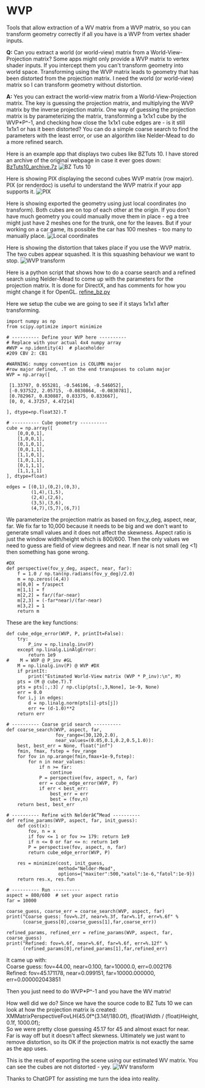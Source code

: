 # WVP
Tools that allow extraction of a WV matrix from a WVP matrix, so you can transform geometry correctly if all you have is a WVP from vertex shader inputs.

__Q:__ Can you extract a world (or world-view) matrix from a World-View-Projection matrix? Some apps might only provide a WVP matrix to vertex shader inputs. If you intercept them you can't transform geometry into world space. Transforming using the WVP matrix leads to geometry that has been distorted from the projection matrix. I need the world (or world-view) matrix so I can transform geometry without distortion.

__A:__ Yes you can extract the world-view matrix from a World-View-Projection matrix. The key is guessing the projection matrix, and multiplying the WVP matrix by the inverse projection matrix. One way of guessing the projection matrix is by parameterizing the matrix, transforming a 1x1x1 cube by the WVP*P^-1, and checking how close the 1x1x1 cube edges are - is it still 1x1x1 or has it been distorted? You can do a simple coarse search to find the parameters with the least error, or use an algorithm like Nelder-Mead to do a more refined search.

Here is an example app that displays two cubes like BZTuts 10. I have stored an archive of the original webpage in case it ever goes down: [BzTuts10_archive.7z](https://github.com/ryan-de-boer/WVP/raw/refs/heads/main/archive/BzTuts10_archive.7z)
![BZ Tuts 10](images/BZTuts10_example.jpg)

Here is showing PIX displaying the second cubes WVP matrix (row major). PIX (or renderdoc) is useful to understand the WVP matrix if your app supports it.
![PIX](images/PIX.jpg)

Here is showing exported the geometry using just local coordinates (no transform). Both cubes are on top of each other at the origin. If you don't have much geometry you could manually move them in place - eg a tree might just have 2 meshes one for the trunk, one for the leaves. But if your working on a car game, its possible the car has 100 meshes - too many to manually place.
![Local coordinates](images/local.jpg)

Here is showing the distortion that takes place if you use the WVP matrix. The two cubes appear squashed. It is this squashing behaviour we want to stop.
![WVP transform](images/wvp.jpg)

Here is a python script that shows how to do a coarse search and a refined search using Nelder-Mead to come up with the parameters for the projection matrix. It is done for DirectX, and has comments for how you might change it for OpenGL.
[refine_bz.py](https://github.com/ryan-de-boer/WVP/raw/refs/heads/main/python/refine_bz.py)

Here we setup the cube we are going to see if it stays 1x1x1 after transforming.
```
import numpy as np
from scipy.optimize import minimize

# ---------- Define your WVP here ----------
# Replace with your actual 4x4 numpy array
#WVP = np.identity(4)  # placeholder
#209 CBV 2: CB1

#WARNING: numpy convention is COLUMN major
#row major defined, .T on the end transposes to column major
WVP = np.array([

 [1.33797, 0.955281, -0.546106, -0.546052],
 [-0.937522, 2.05715, -0.0830864, -0.0830781],
 [0.782967, 0.830887, 0.83375, 0.833667],
 [0, 0, 4.37257, 4.47214]

], dtype=np.float32).T

# ---------- Cube geometry ----------
cube = np.array([
    [0,0,0,1],
    [1,0,0,1],
    [0,1,0,1],
    [0,0,1,1],
    [1,1,0,1],
    [1,0,1,1],
    [0,1,1,1],
    [1,1,1,1]
], dtype=float)

edges = [(0,1),(0,2),(0,3),
         (1,4),(1,5),
         (2,4),(2,6),
         (3,5),(3,6),
         (4,7),(5,7),(6,7)]

```

We parameterize the projection matrix as based on fov_y_deg, aspect, near, far. We fix far to 10,000 because it needs to be big and we don't want to generate small values and it does not affect the skewness. Aspect ratio is just the window width/height which is 800/600. Then the only values we need to guess are field of view degrees and near. If near is not small (eg <1) then something has gone wrong.

```
#DX
def perspective(fov_y_deg, aspect, near, far):
    f = 1.0 / np.tan(np.radians(fov_y_deg)/2.0)
    m = np.zeros((4,4))
    m[0,0] = f/aspect
    m[1,1] = f
    m[2,2] = far/(far-near)
    m[2,3] = (-far*near)/(far-near)
    m[3,2] = 1
    return m
```
These are the key functions:
```
def cube_edge_error(WVP, P, printIt=False):
    try:
        P_inv = np.linalg.inv(P)
    except np.linalg.LinAlgError:
        return 1e9
#    M = WVP @ P_inv #GL
    M = np.linalg.inv(P) @ WVP #DX
    if printIt:
        print("Estimated World-View matrix (WVP * P_inv):\n", M)
    pts = (M @ cube.T).T
    pts = pts[:,:3] / np.clip(pts[:,3,None], 1e-9, None)
    err = 0.0
    for i,j in edges:
        d = np.linalg.norm(pts[i]-pts[j])
        err += (d-1.0)**2
    return err

# ---------- Coarse grid search ----------
def coarse_search(WVP, aspect, far, 
                  fov_range=(30,120,2.0),
                  near_values=(0.05,0.1,0.2,0.5,1.0)):
    best, best_err = None, float("inf")
    fmin, fmax, fstep = fov_range
    for fov in np.arange(fmin,fmax+1e-9,fstep):
        for n in near_values:
            if n >= far: 
                continue
            P = perspective(fov, aspect, n, far)
            err = cube_edge_error(WVP, P)
            if err < best_err:
                best_err = err
                best = (fov,n)
    return best, best_err

# ---------- Refine with Nelderâ€“Mead ----------
def refine_params(WVP, aspect, far, init_guess):
    def cost(x):
        fov, n = x
        if fov <= 1 or fov >= 179: return 1e9
        if n <= 0 or far <= n: return 1e9
        P = perspective(fov, aspect, n, far)
        return cube_edge_error(WVP, P)

    res = minimize(cost, init_guess,
                   method="Nelder-Mead",
                   options={"maxiter":500,"xatol":1e-6,"fatol":1e-9})
    return res.x, res.fun

# ---------- Run ----------
aspect = 800/600  # set your aspect ratio
far = 10000

coarse_guess, coarse_err = coarse_search(WVP, aspect, far)
print("Coarse guess: fov=%.2f, near=%.3f, far=%.1f, err=%.6f" %
      (coarse_guess[0],coarse_guess[1],far,coarse_err))

refined_params, refined_err = refine_params(WVP, aspect, far, coarse_guess)
print("Refined: fov=%.6f, near=%.6f, far=%.6f, err=%.12f" %
      (refined_params[0],refined_params[1],far,refined_err)
```

It came up with:  
Coarse guess: fov=44.00, near=0.100, far=10000.0, err=0.002176  
Refined: fov=45.171178, near=0.099151, far=10000.000000, err=0.000002043851

Then you just need to do WVP*P^-1 and you have the WV matrix!

How well did we do? Since we have the source code to BZ Tuts 10 we can look at how the projection matrix is created:   
XMMatrixPerspectiveFovLH(45.0f*(3.14f/180.0f), (float)Width / (float)Height, 0.1f, 1000.0f);  
So we were pretty close guessing 45.17 for 45 and almost exact for near. Far is way off but it doesn't affect skewness. Ultimately we just want to remove distortion, so its OK if the projection matrix is not exactly the same as the app uses.

This is the result of exporting the scene using our estimated WV matrix. You can see the cubes are not distorted - yey.
![WV transform](images/wv.jpg)

Thanks to ChatGPT for assisting me turn the idea into reality.
